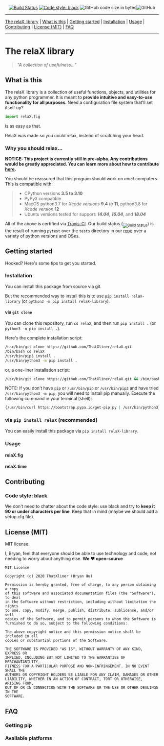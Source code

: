 <p align="center"><a href="https://travis-ci.com/ThatXliner/relaX"><img src="https://travis-ci.com/ThatXliner/relaX.svg?branch=master" alt="Build Status"></a>
<a href="https://github.com/psf/black"><img src="https://img.shields.io/badge/code%20style-black-000000.svg" alt="Code style: black"></a>
<img src="https://img.shields.io/github/languages/code-size/ThatXliner/relaX" alt="GitHub code size in bytes"><img alt="GitHub" src="https://img.shields.io/github/license/ThatXliner/relaX"></p>

---

[The relaX library](#the-relax-library) | [What is this](#what-is-this) | [Getting started](#getting-started) | [Installation](#installation) | [Usage](#usage) | [Contributing](#contributing) | [License (MIT)](#license-mit) | [FAQ](#faq)

---

# The relaX library

> _"A collection of usefulness..."_

## What is this

The relaX library is a collection of useful functions, objects, and utilities for any python programmer. It is meant to **provide intuitive and easy-to-use functionality for all purposes**. Need a configuration file system that'll set itself up?

```python
import relaX.fig
```

is as easy as that.

RelaX was made so you could relax, instead of scratching your head.

### Why you should relax...

**NOTICE: This project is currently still in pre-alpha. Any contributions would be greatly appreciated. You can learn more about how to contribute [here](#contributing).**

You should be reassured that this program should work on _most_ computers. This is compatible with:

> - CPython versions **3.5 to 3.10**
> - PyPy3 compatible
> - MacOS python3.7 for _Xcode versions_ **9.4** _to_ **11**, python3.8 for _Xcode version_ **12**
> - Ubuntu versions tested for support: **_14.04_**, **_16.04_**, and **_18.04_**

All of the above is certified via [Travis-CI](https://travis-ci.com/). Our build status (<sub>[![Build Status](https://travis-ci.com/ThatXliner/relaX.svg?branch=master)](https://travis-ci.com/ThatXliner/relaX)</sub>) is the result of running `pytest` over the `tests` directory in our [repo](https://github.com/ThatXliner/relaX) over a variety of python versions and OSes.

## Getting started

Hooked? Here's some tips to get you started.

### Installation

You can install this package from source via git.

But the recommended way to install this is to use `pip install relaX-library` (or `python3 -m pip install relaX-library`).

#### via `git clone`

You can clone this repository, run `cd relaX`, and then run `pip install .` (or `python3 -m pip install .`).

Here's the complete installation script:

```bash
/usr/bin/git clone https://github.com/ThatXliner/relaX.git
/bin/bash cd relaX
/usr/bin/pip3 install .
/usr/bin/python3 -m pip install .
```

or, a one-liner installation script:

```bash
/usr/bin/git clone https://github.com/ThatXliner/relaX.git && /bin/bash cd relaX && /usr/bin/pip3 install . ; /usr/bin/python3 -m pip install .
```

NOTE: If you don't have `pip` or `/usr/bin/pip` or `/usr/bin/pip3` and have tried `/usr/bin/python3 -m pip`, you will need to install pip manually. Execute the following command in your terminal (shell):

```bash
{/usr/bin/curl https://bootstrap.pypa.io/get-pip.py | /usr/bin/python3} || {wget https://bootstrap.pypa.io/get-pip.py | /usr/bin/python3} ||  {/usr/bin/curl https://bootstrap.pypa.io/get-pip.py | /usr/bin/python} ||  {wget https://bootstrap.pypa.io/get-pip.py | /usr/bin/python}
```

### via `pip install relaX` (recommended)

You can easily install this package via `pip install relaX-library`.

### Usage

#### relaX.fig

#### relaX.time

## Contributing

### Code style: black

We don't need to chatter about the code style: use black and try to **keep it 90 or under characters per line**. Keep that in mind (maybe we should add a setup.cfg file).

## License (MIT)

MIT license.

I, Bryan, feel that everyone should be able to use technology and code, not needing to worry about anything else. **We ❤️ open-source**

```text
MIT License

Copyright (c) 2020 ThatXliner (Bryan Hu)

Permission is hereby granted, free of charge, to any person obtaining a copy
of this software and associated documentation files (the "Software"), to deal
in the Software without restriction, including without limitation the rights
to use, copy, modify, merge, publish, distribute, sublicense, and/or sell
copies of the Software, and to permit persons to whom the Software is
furnished to do so, subject to the following conditions:

The above copyright notice and this permission notice shall be included in all
copies or substantial portions of the Software.

THE SOFTWARE IS PROVIDED "AS IS", WITHOUT WARRANTY OF ANY KIND, EXPRESS OR
IMPLIED, INCLUDING BUT NOT LIMITED TO THE WARRANTIES OF MERCHANTABILITY,
FITNESS FOR A PARTICULAR PURPOSE AND NON-INFRINGEMENT. IN NO EVENT SHALL THE
AUTHORS OR COPYRIGHT HOLDERS BE LIABLE FOR ANY CLAIM, DAMAGES OR OTHER
LIABILITY, WHETHER IN AN ACTION OF CONTRACT, TORT OR OTHERWISE, ARISING FROM,
OUT OF OR IN CONNECTION WITH THE SOFTWARE OR THE USE OR OTHER DEALINGS IN THE
SOFTWARE.
```

## FAQ

### Getting pip

### Available platforms
